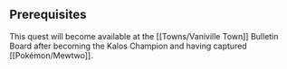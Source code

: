## Prerequisites

This quest will become available at the [[Towns/Vaniville Town]] Bulletin Board after becoming the Kalos Champion and having captured [[Pokémon/Mewtwo]].